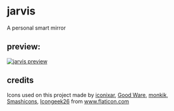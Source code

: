 # jarvis
A personal smart mirror

## preview: 
[![jarvis preview](https://img.youtube.com/vi/r2clw7QZHvk/0.jpg)](https://www.youtube.com/watch?v=r2clw7QZHvk)

## credits
Icons used on this project made by [iconixar](https://www.flaticon.com/authors/iconixar), [Good Ware](https://www.flaticon.com/authors/good-ware), [monkik](https://www.flaticon.com/authors/monkik), [Smashicons](https://www.flaticon.com/authors/smashicons), [Icongeek26](https://www.flaticon.com/authors/icongeek26) from www.flaticon.com
